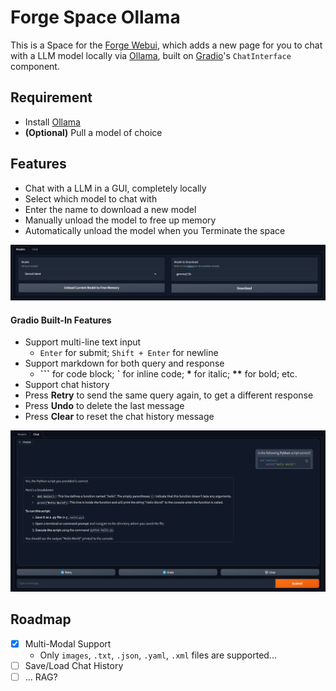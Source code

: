 ﻿# Forge Space Ollama
This is a Space for the [Forge Webui](https://github.com/lllyasviel/stable-diffusion-webui-forge), which adds a new page for you to chat with a LLM model locally via [Ollama](https://ollama.com/), built on [Gradio](https://github.com/gradio-app/gradio)'s `ChatInterface` component.

## Requirement

- Install [Ollama](https://ollama.com/download)
- **(Optional)** Pull a model of choice

## Features

- Chat with a LLM in a GUI, completely locally
- Select which model to chat with
- Enter the name to download a new model
- Manually unload the model to free up memory
- Automatically unload the model when you Terminate the space

<p align="center">
<img src="./img/options.png" width=768>
</p>

#### Gradio Built-In Features

- Support multi-line text input
    - `Enter` for submit; `Shift + Enter` for newline
- Support markdown for both query and response
    - **\`\`\`** for code block; **\`** for inline code; **\*** for italic; **\*\*** for bold; etc.
- Support chat history
- Press **Retry** to send the same query again, to get a different response
- Press **Undo** to delete the last message
- Press **Clear** to reset the chat history message

<p align="center">
<img src="./img/ui.png" width=768>
</p>

## Roadmap
- [X] Multi-Modal Support
    - Only `images`, `.txt`, `.json`, `.yaml`, `.xml` files are supported...
- [ ] Save/Load Chat History
- [ ] ... RAG?
